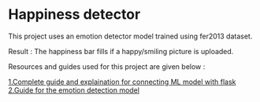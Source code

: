 # Happiness detector

This project uses an emotion detector model trained using fer2013 dataset. 

Result : The happiness bar fills if a happy/smiling picture is uploaded.

Resources and guides used for this project are given below :

[1.Complete guide and explaination for connecting ML model with flask](https://medium.com/analytics-vidhya/deploy-ml-tensorflow-model-using-flask-backend-frontend-12a38ce53b7f)
[2.Guide for the emotion detection model](https://medium.com/swlh/emotion-detection-using-opencv-and-keras-771260bbd7f7)
